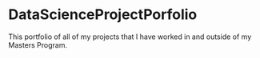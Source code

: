 # DataScienceProjectPorfolio
 This portfolio of all of my projects that I have worked in and outside of my Masters Program.
